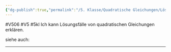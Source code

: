 ```yaml
---
{"dg-publish":true,"permalink":"/5. Klasse/Quadratische Gleichungen/Lösungsfälle von quadratischen Gleichungen/"}
---
```


#V506 #V5 #5kl
Ich kann Lösungsfälle von quadratischen Gleichungen erklären.

siehe auch:
___
